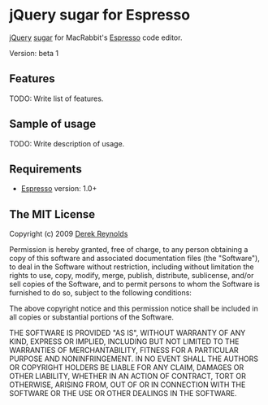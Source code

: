 # jQuery sugar for Espresso  #

[jQuery](http://jquery.com/) [sugar](http://macrabbit.com/espresso/extend/) for MacRabbit's [Espresso](http://macrabbit.com/espresso/) code editor.

Version: beta 1



## Features ##

TODO: Write list of features.


## Sample of usage ##

TODO: Write description of usage.



## Requirements ##

* [Espresso](http://macrabbit.com/espresso/) version: 1.0+




## The MIT License ##

Copyright (c) 2009 [Derek Reynolds](https://github.com/derekr)

Permission is hereby granted, free of charge, to any person obtaining a copy
of this software and associated documentation files (the "Software"), to deal
in the Software without restriction, including without limitation the rights
to use, copy, modify, merge, publish, distribute, sublicense, and/or sell
copies of the Software, and to permit persons to whom the Software is
furnished to do so, subject to the following conditions:

The above copyright notice and this permission notice shall be included in
all copies or substantial portions of the Software.

THE SOFTWARE IS PROVIDED "AS IS", WITHOUT WARRANTY OF ANY KIND, EXPRESS OR
IMPLIED, INCLUDING BUT NOT LIMITED TO THE WARRANTIES OF MERCHANTABILITY,
FITNESS FOR A PARTICULAR PURPOSE AND NONINFRINGEMENT. IN NO EVENT SHALL THE
AUTHORS OR COPYRIGHT HOLDERS BE LIABLE FOR ANY CLAIM, DAMAGES OR OTHER
LIABILITY, WHETHER IN AN ACTION OF CONTRACT, TORT OR OTHERWISE, ARISING FROM,
OUT OF OR IN CONNECTION WITH THE SOFTWARE OR THE USE OR OTHER DEALINGS IN
THE SOFTWARE.
